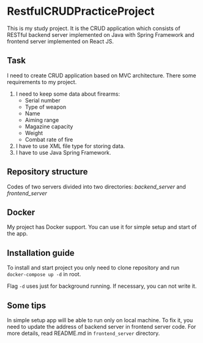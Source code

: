 # RestfulCRUDPracticeProject

This is my study project. It is the CRUD application which consists of RESTful backend server implemented on Java with Spring Framework and frontend server implemented on React JS.

## Task
I need to create CRUD application based on MVC architecture. There some requirements to my project.
1. I need to keep some data about firearms: 
    - Serial number 
    - Type of weapon 
    - Name
    - Aiming range
    - Magazine capacity
    - Weight
    - Combat rate of fire
2. I have to use XML file type for storing data.
3. I have to use Java Spring Framework.

## Repository structure
Codes of two servers divided into two directories: *backend_server* and *frontend_server*

## Docker
My project has Docker support. You can use it for simple setup and start of the app.

## Installation guide
To install and start project you only need to clone repository and run `docker-compose up -d` in root. 

Flag `-d` uses just for background running. If necessary, you can not write it.

## Some tips
In simple setup app will be able to run only on local machine. To fix it, you need to update the address of backend server in frontend server code. For more details, read README.md in `frontend_server` directory.
